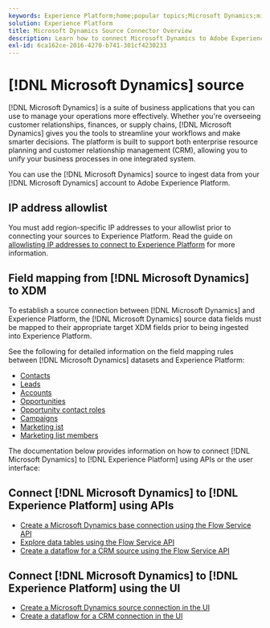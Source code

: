 ```yaml
---
keywords: Experience Platform;home;popular topics;Microsoft Dynamics;microsoft dynamics;dynamics;Dynamics
solution: Experience Platform
title: Microsoft Dynamics Source Connector Overview
description: Learn how to connect Microsoft Dynamics to Adobe Experience Platform using APIs or the user interface.
exl-id: 6ca162ce-2016-4270-b741-301cf4230233
---
```

# [!DNL Microsoft Dynamics] source

[!DNL Microsoft Dynamics] is a suite of business applications that you can use to manage your operations more effectively. Whether you're overseeing customer relationships, finances, or supply chains, [!DNL Microsoft Dynamics] gives you the tools to streamline your workflows and make smarter decisions. The platform is built to support both enterprise resource planning and customer relationship management (CRM), allowing you to unify your business processes in one integrated system.

You can use the [!DNL Microsoft Dynamics] source to ingest data from your [!DNL Microsoft Dynamics] account to Adobe Experience Platform.

## IP address allowlist 

You must add region-specific IP addresses to your allowlist prior to connecting your sources to Experience Platform. Read the guide on [allowlisting IP addresses to connect to Experience Platform](../../ip-address-allow-list.md) for more information.

## Field mapping from [!DNL Microsoft Dynamics] to XDM

To establish a source connection between [!DNL Microsoft Dynamics] and Experience Platform, the [!DNL Microsoft Dynamics] source data fields must be mapped to their appropriate target XDM fields prior to being ingested into Experience Platform.

See the following for detailed information on the field mapping rules between [!DNL Microsoft Dynamics] datasets and Experience Platform:

- [Contacts](../adobe-applications/mapping/dynamics.md#contacts)
- [Leads](../adobe-applications/mapping/dynamics.md#leads)
- [Accounts](../adobe-applications/mapping/dynamics.md#accounts)
- [Opportunities](../adobe-applications/mapping/dynamics.md#opportunities)
- [Opportunity contact roles](../adobe-applications/mapping/dynamics.md#opportunity-contact-roles)
- [Campaigns](../adobe-applications/mapping/dynamics.md#campaigns)
- [Marketing ist](../adobe-applications/mapping/dynamics.md#marketing-list)
- [Marketing list members](../adobe-applications/mapping/dynamics.md#marketing-list-members)

The documentation below provides information on how to connect [!DNL Microsoft Dynamics] to [!DNL Experience Platform] using APIs or the user interface:

## Connect [!DNL Microsoft Dynamics] to [!DNL Experience Platform] using APIs

- [Create a Microsoft Dynamics base connection using the Flow Service API](../../tutorials/api/create/crm/ms-dynamics.md)
- [Explore data tables using the Flow Service API](../../tutorials/api/explore/tabular.md)
- [Create a dataflow for a CRM source using the Flow Service API](../../tutorials/api/collect/crm.md)

## Connect [!DNL Microsoft Dynamics] to [!DNL Experience Platform] using the UI

- [Create a Microsoft Dynamics source connection in the UI](../../tutorials/ui/create/crm/dynamics.md)
- [Create a dataflow for a CRM connection in the UI](../../tutorials/ui/dataflow/crm.md)
